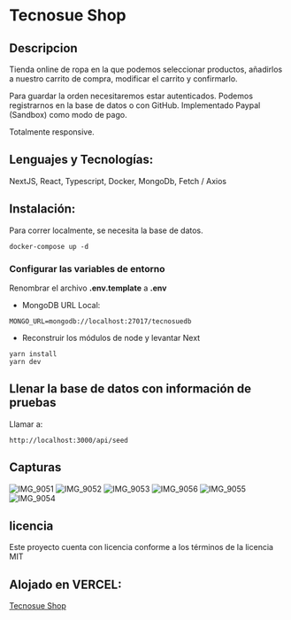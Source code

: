 # Tecnosue Shop

## Descripcion

Tienda online de ropa en la que podemos seleccionar productos, añadirlos a nuestro carrito de compra, modificar el carrito y confirmarlo.

Para guardar la orden necesitaremos estar autenticados.
Podemos registrarnos en la base de datos o con GitHub.
Implementado Paypal (Sandbox) como modo de pago.

Totalmente responsive.

## Lenguajes y Tecnologías:

NextJS, React, Typescript, Docker, MongoDb, Fetch / Axios

## Instalación:

Para correr localmente, se necesita la base de datos.

```
docker-compose up -d
```

### Configurar las variables de entorno

Renombrar el archivo __.env.template__ a __.env__

* MongoDB URL Local:

```
MONGO_URL=mongodb://localhost:27017/tecnosuedb
```

* Reconstruir los módulos de node y levantar Next

```
yarn install
yarn dev
```

## Llenar la base de datos con información de pruebas

Llamar a:

```
http://localhost:3000/api/seed
```

## Capturas


   
![IMG_9051](https://user-images.githubusercontent.com/82464797/209329109-273ef86d-08ef-4726-9233-031b3cb3d236.PNG)
![IMG_9052](https://user-images.githubusercontent.com/82464797/209329115-06eaf57f-8ec7-4df7-bdba-bf0a47ea1112.PNG)
![IMG_9053](https://user-images.githubusercontent.com/82464797/209329121-8206dc39-c294-4541-ac45-ff9e414c717b.PNG)
![IMG_9056](https://user-images.githubusercontent.com/82464797/209329122-ed849300-47ad-4f8c-b772-f2816a28d7c7.PNG)
![IMG_9055](https://user-images.githubusercontent.com/82464797/209329125-e28d49ec-f00d-4e1a-9d58-b99eb4c1044b.PNG)
![IMG_9054](https://user-images.githubusercontent.com/82464797/209329130-e96c6399-f61d-4f05-9d5d-0a8b9413741c.PNG)

    

## licencia
Este proyecto cuenta con licencia conforme a los términos de la licencia MIT

## Alojado en VERCEL:

[Tecnosue Shop](https://tecnosue-shop-bottega-capstone-tecnosue.vercel.app)
